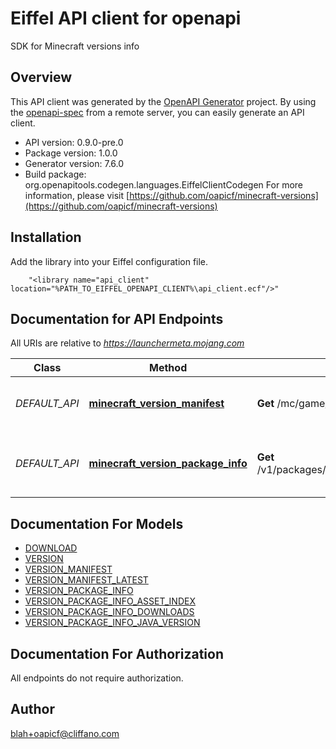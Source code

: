 # Eiffel API client for openapi

SDK for Minecraft versions info

## Overview
This API client was generated by the [OpenAPI Generator](https://openapi-generator.tech) project.  By using the [openapi-spec](https://openapis.org) from a remote server, you can easily generate an API client.

- API version: 0.9.0-pre.0
- Package version: 1.0.0
- Generator version: 7.6.0
- Build package: org.openapitools.codegen.languages.EiffelClientCodegen
For more information, please visit [https://github.com/oapicf/minecraft-versions](https://github.com/oapicf/minecraft-versions)

## Installation
Add the library into your Eiffel configuration file.
```
    "<library name="api_client" location="%PATH_TO_EIFFEL_OPENAPI_CLIENT%\api_client.ecf"/>"
```

## Documentation for API Endpoints

All URIs are relative to *https://launchermeta.mojang.com*

Class | Method | HTTP request | Description
------------ | ------------- | ------------- | -------------
*DEFAULT_API* | [**minecraft_version_manifest**](docs/DEFAULT_API.md#minecraft_version_manifest) | **Get** /mc/game/version_manifest.json | Get Minecraft version manifest
*DEFAULT_API* | [**minecraft_version_package_info**](docs/DEFAULT_API.md#minecraft_version_package_info) | **Get** /v1/packages/{packageId}/{versionId}.json | Get Minecraft version package info


## Documentation For Models

 - [DOWNLOAD](docs/DOWNLOAD.md)
 - [VERSION](docs/VERSION.md)
 - [VERSION_MANIFEST](docs/VERSION_MANIFEST.md)
 - [VERSION_MANIFEST_LATEST](docs/VERSION_MANIFEST_LATEST.md)
 - [VERSION_PACKAGE_INFO](docs/VERSION_PACKAGE_INFO.md)
 - [VERSION_PACKAGE_INFO_ASSET_INDEX](docs/VERSION_PACKAGE_INFO_ASSET_INDEX.md)
 - [VERSION_PACKAGE_INFO_DOWNLOADS](docs/VERSION_PACKAGE_INFO_DOWNLOADS.md)
 - [VERSION_PACKAGE_INFO_JAVA_VERSION](docs/VERSION_PACKAGE_INFO_JAVA_VERSION.md)


## Documentation For Authorization

 All endpoints do not require authorization.


## Author

blah+oapicf@cliffano.com

